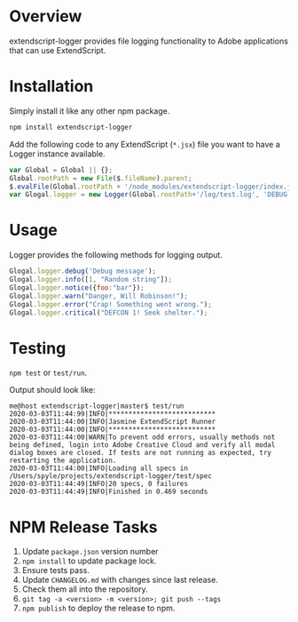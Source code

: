 # Overview

extendscript-logger provides file logging functionality to Adobe applications that can use ExtendScript.

# Installation

Simply install it like any other npm package.

```sh
npm install extendscript-logger

```

Add the following code to any ExtendScript (`*.jsx`) file you want to have a Logger instance available.

```js
var Global = Global || {};
Global.rootPath = new File($.fileName).parent;
$.evalFile(Global.rootPath + '/node_modules/extendscript-logger/index.jsx');
var Glogal.logger = new Logger(Global.rootPath+'/log/test.log', 'DEBUG');
```

# Usage

Logger provides the following methods for logging output.

```js
Glogal.logger.debug('Debug message');
Glogal.logger.info([1, "Random string"]);
Glogal.logger.notice({foo:"bar"});
Glogal.logger.warn("Danger, Will Robinson!");
Glogal.logger.error("Crap! Something went wrong.");
Glogal.logger.critical("DEFCON 1! Seek shelter.");
```

# Testing

`npm test` or `test/run`.

Output should look like:

```
me@host extendscript-logger|master$ test/run
2020-03-03T11:44:99|INFO|***************************
2020-03-03T11:44:00|INFO|Jasmine ExtendScript Runner
2020-03-03T11:44:00|INFO|***************************
2020-03-03T11:44:00|WARN|To prevent odd errors, usually methods not being defined, login into Adobe Creative Cloud and verify all modal dialog boxes are closed. If tests are not running as expected, try restarting the application.
2020-03-03T11:44:00|INFO|Loading all specs in /Users/spyle/projects/extendscript-logger/test/spec
2020-03-03T11:44:49|INFO|20 specs, 0 failures
2020-03-03T11:44:49|INFO|Finished in 0.469 seconds
```

# NPM Release Tasks

1. Update `package.json` version number
1. `npm install` to update package lock.
1. Ensure tests pass.
1. Update `CHANGELOG.md` with changes since last release.
1. Check them all into the repository.
1. `git tag -a <version> -m <version>; git push --tags`
1. `npm publish` to deploy the release to npm.
